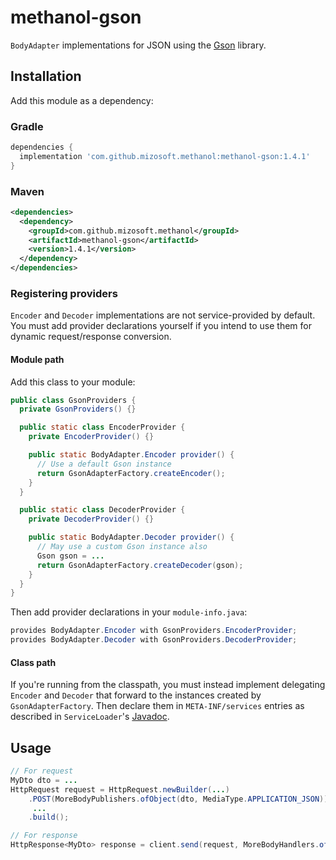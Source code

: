 # methanol-gson

`BodyAdapter` implementations for JSON using the [Gson][gson_github] library.

## Installation

Add this module as a dependency:

### Gradle

```gradle
dependencies {
  implementation 'com.github.mizosoft.methanol:methanol-gson:1.4.1'
}
```

### Maven

```xml
<dependencies>
  <dependency>
    <groupId>com.github.mizosoft.methanol</groupId>
    <artifactId>methanol-gson</artifactId>
    <version>1.4.1</version>
  </dependency>
</dependencies>
```

### Registering providers

`Encoder` and `Decoder` implementations are not service-provided by default. You must add
provider declarations yourself if you intend to use them for dynamic request/response conversion.

#### Module path

Add this class to your module:

```java
public class GsonProviders {
  private GsonProviders() {}

  public static class EncoderProvider {
    private EncoderProvider() {}

    public static BodyAdapter.Encoder provider() {
      // Use a default Gson instance
      return GsonAdapterFactory.createEncoder();
    }
  }

  public static class DecoderProvider {
    private DecoderProvider() {}

    public static BodyAdapter.Decoder provider() {
      // May use a custom Gson instance also
      Gson gson = ...
      return GsonAdapterFactory.createDecoder(gson);
    }
  }
}
```

Then add provider declarations in your `module-info.java`:

```java
provides BodyAdapter.Encoder with GsonProviders.EncoderProvider;
provides BodyAdapter.Decoder with GsonProviders.DecoderProvider;
```

#### Class path

If you're running from the classpath, you must instead implement delegating `Encoder` and `Decoder`
that forward to the instances created by `GsonAdapterFactory`. Then declare them in
`META-INF/services` entries as described in `ServiceLoader`'s [Javadoc][ServiceLoader].

## Usage

```java
// For request
MyDto dto = ...
HttpRequest request = HttpRequest.newBuilder(...)
    .POST(MoreBodyPublishers.ofObject(dto, MediaType.APPLICATION_JSON))
     ...
    .build();

// For response
HttpResponse<MyDto> response = client.send(request, MoreBodyHandlers.ofObject(MyDto.class));
```

[ServiceLoader]: https://docs.oracle.com/en/java/javase/11/docs/api/java.base/java/util/ServiceLoader.html
[gson_github]: https://github.com/google/gson

